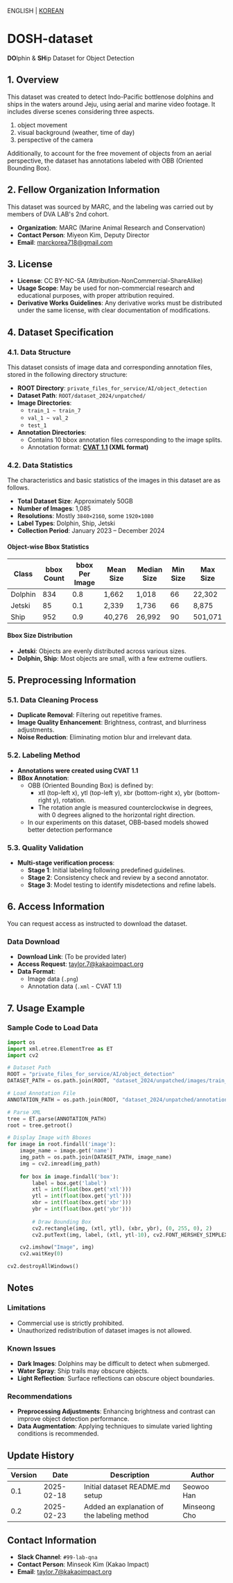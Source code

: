 ENGLISH | [KOREAN](https://github.com/DVA-LAB/DVA_LAB-data/blob/main/README-KO.md)

# DOSH-dataset
**DO**lphin & **SH**ip Dataset for Object Detection

## 1. Overview
This dataset was created to detect Indo-Pacific bottlenose dolphins and ships in the waters around Jeju, using aerial and marine video footage. It includes diverse scenes considering three aspects. 

1. object movement
2. visual background (weather, time of day)
3. perspective of the camera

Additionally, to account for the free movement of objects from an aerial perspective, the dataset has annotations labeled with OBB (Oriented Bounding Box).

## 2. Fellow Organization Information
This dataset was sourced by MARC, and the labeling was carried out by members of DVA LAB's 2nd cohort.

- **Organization**: MARC (Marine Animal Research and Conservation)  
- **Contact Person**: Miyeon Kim, Deputy Director  
- **Email**: marckorea718@gmail.com  

## 3. License
- **License**: CC BY-NC-SA (Attribution-NonCommercial-ShareAlike)
- **Usage Scope**: May be used for non-commercial research and educational purposes, with proper attribution required.
- **Derivative Works Guidelines**: Any derivative works must be distributed under the same license, with clear documentation of modifications.

## 4. Dataset Specification

### 4.1. Data Structure
This dataset consists of image data and corresponding annotation files, stored in the following directory structure:

- **ROOT Directory**: `private_files_for_service/AI/object_detection`
- **Dataset Path**: `ROOT/dataset_2024/unpatched/`
- **Image Directories**:
  - `train_1 ~ train_7`
  - `val_1 ~ val_2`
  - `test_1`
- **Annotation Directories**:
  - Contains 10 bbox annotation files corresponding to the image splits.
  - Annotation format: **[CVAT 1.1](https://docs.cvat.ai/docs/manual/advanced/xml_format/#version-11) (XML format)**

### 4.2. Data Statistics
The characteristics and basic statistics of the images in this dataset are as follows.
- **Total Dataset Size**: Approximately 50GB
- **Number of Images**: 1,085
- **Resolutions**: Mostly `3840×2160`, some `1920×1080`
- **Label Types**: Dolphin, Ship, Jetski
- **Collection Period**: January 2023 – December 2024

#### Object-wise Bbox Statistics

| Class   | bbox Count | bbox Per Image | Mean Size | Median Size | Min Size | Max Size |
|---------|------------|----------------|------------|------------|-----------|-----------|
| Dolphin | 834        | 0.8            | 1,662      | 1,018      | 66        | 22,302    |
| Jetski  | 85         | 0.1            | 2,339      | 1,736      | 66        | 8,875     |
| Ship    | 952        | 0.9            | 40,276     | 26,992     | 90        | 501,071   |

#### Bbox Size Distribution
- **Jetski**: Objects are evenly distributed across various sizes.
- **Dolphin, Ship**: Most objects are small, with a few extreme outliers.

## 5. Preprocessing Information

### 5.1. Data Cleaning Process
- **Duplicate Removal**: Filtering out repetitive frames.
- **Image Quality Enhancement**: Brightness, contrast, and blurriness adjustments.
- **Noise Reduction**: Eliminating motion blur and irrelevant data.

### 5.2. Labeling Method
- **Annotations were created using CVAT 1.1**
- **BBox Annotation**:  
  - OBB (Oriented Bounding Box) is defined by:  
    - xtl (top-left x), ytl (top-left y), xbr (bottom-right x), ybr (bottom-right y), rotation.
    - The rotation angle is measured counterclockwise in degrees, with 0 degrees aligned to the horizontal right direction.
  - In our experiments on this dataset, OBB-based models showed better detection performance

### 5.3. Quality Validation
- **Multi-stage verification process**:
  - **Stage 1**: Initial labeling following predefined guidelines.
  - **Stage 2**: Consistency check and review by a second annotator.
  - **Stage 3**: Model testing to identify misdetections and refine labels.

## 6. Access Information
You can request access as instructed to download the dataset.
### Data Download
- **Download Link**: (To be provided later)
- **Access Request**: taylor.7@kakaoimpact.org
- **Data Format**:
  - Image data (`.png`)
  - Annotation data (`.xml` - CVAT 1.1)

## 7. Usage Example

### Sample Code to Load Data
```python
import os
import xml.etree.ElementTree as ET
import cv2

# Dataset Path
ROOT = "private_files_for_service/AI/object_detection"
DATASET_PATH = os.path.join(ROOT, "dataset_2024/unpatched/images/train_1")

# Load Annotation File
ANNOTATION_PATH = os.path.join(ROOT, "dataset_2024/unpatched/annotations/train_1.xml")

# Parse XML
tree = ET.parse(ANNOTATION_PATH)
root = tree.getroot()

# Display Image with Bboxes
for image in root.findall('image'):
    image_name = image.get('name')
    img_path = os.path.join(DATASET_PATH, image_name)
    img = cv2.imread(img_path)
    
    for box in image.findall('box'):
        label = box.get('label')
        xtl = int(float(box.get('xtl')))
        ytl = int(float(box.get('ytl')))
        xbr = int(float(box.get('xbr')))
        ybr = int(float(box.get('ybr')))
        
        # Draw Bounding Box
        cv2.rectangle(img, (xtl, ytl), (xbr, ybr), (0, 255, 0), 2)
        cv2.putText(img, label, (xtl, ytl-10), cv2.FONT_HERSHEY_SIMPLEX, 0.5, (0, 255, 0), 2)

    cv2.imshow("Image", img)
    cv2.waitKey(0)

cv2.destroyAllWindows()
```

## Notes

### Limitations
- Commercial use is strictly prohibited.
- Unauthorized redistribution of dataset images is not allowed.

### Known Issues
- **Dark Images**: Dolphins may be difficult to detect when submerged.
- **Water Spray**: Ship trails may obscure objects.
- **Light Reflection**: Surface reflections can obscure object boundaries.

### Recommendations
- **Preprocessing Adjustments**: Enhancing brightness and contrast can improve object detection performance.
- **Data Augmentation**: Applying techniques to simulate varied lighting conditions is recommended.

## Update History

| Version | Date       | Description                   | Author   |
|---------|-----------|------------------------------|---------|
| 0.1     | 2025-02-18 | Initial dataset README.md setup | Seowoo Han |
| 0.2     | 2025-02-23 | Added an explanation of the labeling method  | Minseong Cho |

## Contact Information
- **Slack Channel**: `#99-lab-qna`
- **Contact Person**: Minseok Kim (Kakao Impact)
- **Email**: taylor.7@kakaoimpact.org
